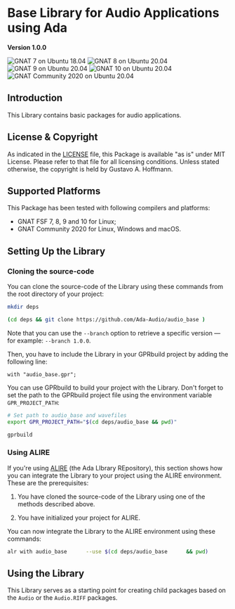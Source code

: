 Base Library for Audio Applications using Ada
=============================================

**Version 1.0.0**

![GNAT 7 on Ubuntu 18.04](https://github.com/Ada-Audio/audio_base/workflows/GNAT%207%20on%20Ubuntu%2018.04/badge.svg)
![GNAT 8 on Ubuntu 20.04](https://github.com/Ada-Audio/audio_base/workflows/GNAT%208%20on%20Ubuntu%2020.04/badge.svg)
![GNAT 9 on Ubuntu 20.04](https://github.com/Ada-Audio/audio_base/workflows/GNAT%209%20on%20Ubuntu%2020.04/badge.svg)
![GNAT 10 on Ubuntu 20.04](https://github.com/Ada-Audio/audio_base/workflows/GNAT%2010%20on%20Ubuntu%2020.04/badge.svg)
![GNAT Community 2020 on Ubuntu 20.04](https://github.com/Ada-Audio/audio_base/workflows/GNAT%20Community%202020%20on%20Ubuntu%2020.04/badge.svg)


Introduction
------------

This Library contains basic packages for audio applications.


License & Copyright
-------------------

As indicated in the [LICENSE](LICENSE) file, this Package is available "as is"
under MIT License. Please refer to that file for all licensing conditions.
Unless stated otherwise, the copyright is held by Gustavo A. Hoffmann.


Supported Platforms
-------------------

This Package has been tested with following compilers and platforms:

- GNAT FSF 7, 8, 9 and 10 for Linux;
- GNAT Community 2020 for Linux, Windows and macOS.


Setting Up the Library
----------------------

### Cloning the source-code

You can clone the source-code of the Library using these commands from the root
directory of your project:

```sh
mkdir deps

(cd deps && git clone https://github.com/Ada-Audio/audio_base )
```

Note that you can use the `--branch` option to retrieve a specific version —
for example: `--branch 1.0.0`.

Then, you have to include the Library in your GPRbuild project by adding
the following line:

```
with "audio_base.gpr";
```

You can use GPRbuild to build your project with the Library. Don't forget
to set the path to the GPRbuild project file using the environment variable
`GPR_PROJECT_PATH`:


```sh
# Set path to audio_base and wavefiles
export GPR_PROJECT_PATH="$(cd deps/audio_base && pwd)"

gprbuild
```

### Using ALIRE

If you're using [ALIRE](https://alire.ada.dev) (the Ada LIbrary REpository),
this section shows how you can integrate the Library to your project using the
ALIRE environment. These are the prerequisites:

1. You have cloned the source-code of the Library using one of the methods
   described above.

2. You have initialized your project for ALIRE.

You can now integrate the Library to the ALIRE environment using these
commands:

```sh
alr with audio_base      --use $(cd deps/audio_base      && pwd)
```


Using the Library
-----------------

This Library serves as a starting point for creating child packages based on
the `Audio` or the `Audio.RIFF` packages.
